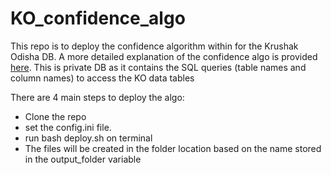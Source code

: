 # KO_confidence_algo


This repo is to deploy the confidence algorithm within for the Krushak Odisha DB. A more detailed explanation of the confidence algo is provided [here](https://github.com/DataGov-SamagraX/KO_confidence_algo/blob/main/doc/Introduction.md). This is private DB as it contains the SQL queries (table names and column names) to access the KO data tables


There are 4 main steps to deploy the algo: 
- Clone the repo
- set the config.ini file.
- run bash deploy.sh on terminal 
- The files will be created in the folder location based on the name stored in the output_folder variable 




